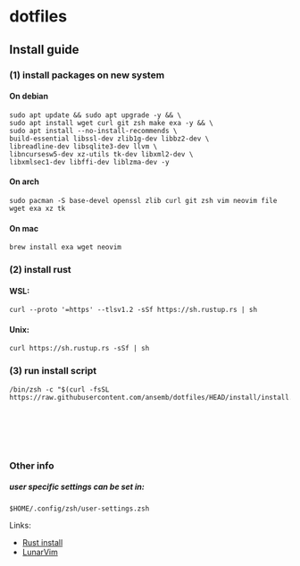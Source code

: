 # dotfiles

## Install guide

### (1) install packages on new system

#### On debian
```
sudo apt update && sudo apt upgrade -y && \
sudo apt install wget curl git zsh make exa -y && \
sudo apt install --no-install-recommends \
build-essential libssl-dev zlib1g-dev libbz2-dev \
libreadline-dev libsqlite3-dev llvm \
libncursesw5-dev xz-utils tk-dev libxml2-dev \
libxmlsec1-dev libffi-dev liblzma-dev -y
```

#### On arch
```
sudo pacman -S base-devel openssl zlib curl git zsh vim neovim file wget exa xz tk
```

#### On mac
```
brew install exa wget neovim
```

### (2) install rust

#### WSL:
```
curl --proto '=https' --tlsv1.2 -sSf https://sh.rustup.rs | sh
```

#### Unix:
```
curl https://sh.rustup.rs -sSf | sh
```

### (3) run install script

```
/bin/zsh -c "$(curl -fsSL https://raw.githubusercontent.com/ansemb/dotfiles/HEAD/install/install.sh)"
```

<br /><br /><br /><br />

### Other info

##### user specific settings can be set in:
```
$HOME/.config/zsh/user-settings.zsh
```

Links:
- [Rust install](https://www.rust-lang.org/tools/install)
- [LunarVim](https://www.lunarvim.org/)
